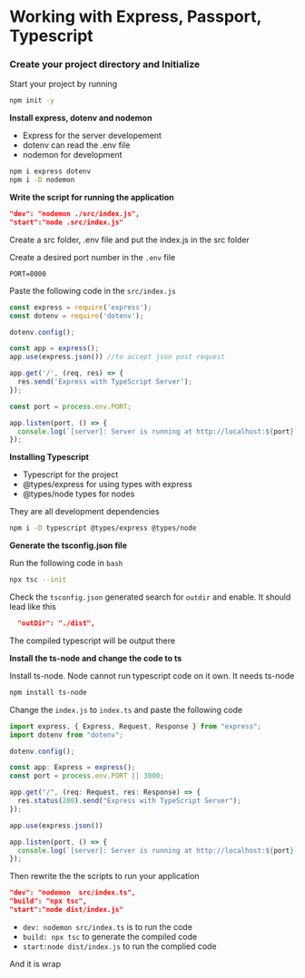 # Working with Express, Passport, Typescript

### Create your project directory and Initialize
Start your project by running
```bash
npm init -y
```

**Install express, dotenv and nodemon**

- Express for the server developement 
- dotenv can read the .env file
-  nodemon for development
```bash
npm i express dotenv
npm i -D nodemon
```

**Write the script for running the application**

```json
"dev": "nodemon ./src/index.js",
"start":"node .src/index.js"
```

Create a src folder, .env file and put the index.js in the src folder <br/>

Create a desired port number in the `.env` file

```.env
PORT=8000
```
Paste the following code in the  `src/index.js`
```index.js
const express = require('express');
const dotenv = require('dotenv');

dotenv.config();

const app = express();
app.use(express.json()) //to accept json post request

app.get('/', (req, res) => {
  res.send('Express with TypeScript Server');
});

const port = process.env.PORT;

app.listen(port, () => {
  console.log(`[server]: Server is running at http://localhost:${port}`);
});

```
**Installing Typescript**

- Typescript for the project
-  @types/express for using types with express
-  @types/node types for nodes

They are all development dependencies

```bash
npm i -D typescript @types/express @types/node
```

**Generate the tsconfig.json file**

Run the following code in `bash`
```bash
npx tsc --init
```
Check the `tsconfig.json` generated search for `outdir` and enable. It should lead like this

```tsconfig.json
  "outDir": "./dist",  
```
The compiled typescript will be output there

**Install the ts-node and change the code to ts**

Install ts-node. Node cannot run typescript code on it own. It needs ts-node

```bash
npm install ts-node
```
Change the `index.js` to `index.ts` and paste the following code

```index.ts
import express, { Express, Request, Response } from "express";
import dotenv from "dotenv";

dotenv.config();

const app: Express = express();
const port = process.env.PORT || 3000;

app.get("/", (req: Request, res: Response) => {
  res.status(200).send("Express with TypeScript Server");
});

app.use(express.json())

app.listen(port, () => {
  console.log(`[server]: Server is running at http://localhost:${port}`);
});
```
Then rewrite the the scripts to run your application

```json
"dev": "nodemon  src/index.ts",
"build": "npx tsc",
"start":"node dist/index.js"
```
- `dev: nodemon src/index.ts` is to run the code
- `build: npx tsc` to generate the compiled code
- `start:node dist/index.js` to run the complied code

And it is wrap
